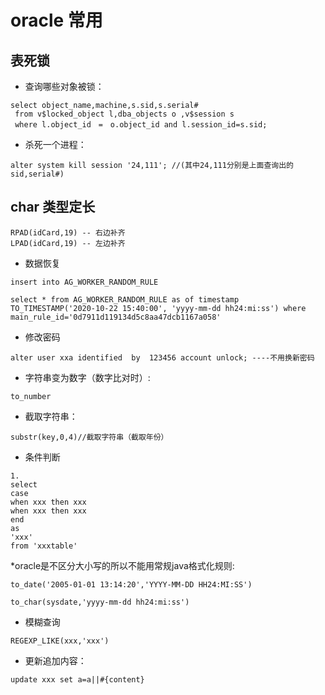 # oracle 常用

## 表死锁

* 查询哪些对象被锁：
```
select object_name,machine,s.sid,s.serial#
 from v$locked_object l,dba_objects o ,v$session s
 where l.object_id　=　o.object_id and l.session_id=s.sid;
```

* 杀死一个进程：
```
alter system kill session '24,111'; //(其中24,111分别是上面查询出的sid,serial#)
```

## char 类型定长
```
RPAD(idCard,19) -- 右边补齐
LPAD(idCard,19) -- 左边补齐
```

* 数据恢复
```
insert into AG_WORKER_RANDOM_RULE

select * from AG_WORKER_RANDOM_RULE as of timestamp  TO_TIMESTAMP('2020-10-22 15:40:00', 'yyyy-mm-dd hh24:mi:ss') where main_rule_id='0d7911d119134d5c8aa47dcb1167a058'
```

* 修改密码
```
alter user xxa identified  by  123456 account unlock; ----不用换新密码
```

* 字符串变为数字（数字比对时）:
```
to_number
```
* 截取字符串：
```
substr(key,0,4)//截取字符串（截取年份）
```
* 条件判断
```
1.
select
case
when xxx then xxx
when xxx then xxx
end
as
'xxx'
from 'xxxtable'
```
*oracle是不区分大小写的所以不能用常规java格式化规则:
```
to_date('2005-01-01 13:14:20','YYYY-MM-DD HH24:MI:SS')
```
```
to_char(sysdate,'yyyy-mm-dd hh24:mi:ss')
```
* 模糊查询
```
REGEXP_LIKE(xxx,'xxx')
```
* 更新追加内容：
```
update xxx set a=a||#{content}
```
